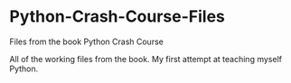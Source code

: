 # Python-Crash-Course-Files
Files from the book Python Crash Course

All of the working files from the book. My first attempt at teaching myself Python.
